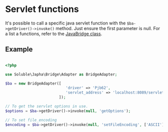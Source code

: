 # Servlet functions

It's possible to call a specific java servlet function with the `$ba->getDriver()->invoke()`
method. Just ensure the first parameter is null. For a list a functions, refer to 
the [JavaBridge class](http://docs.soluble.io/php-java-bridge/api/index.html?io/soluble/pjb/bridge/JavaBridge.html).
 
## Example

```php

<?php

use Soluble\Japha\Bridge\Adapter as BridgeAdapter;

$ba = new BridgeAdapter([
                           'driver' => 'Pjb62',  
                           'servlet_address' => 'localhost:8089/servlet.phpjavabridge'
                        ]);

// To get the servlet options in use.
$options = $ba->getDriver()->invoke(null, 'getOptions');

// To set file_encoding
$encoding = $ba->getDriver()->invoke(null, 'setFileEncoding', ['ASCII']);

```